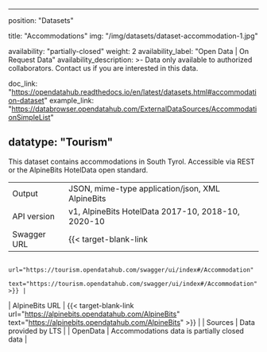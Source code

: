 

---
position: "Datasets"

title: "Accommodations"
img: "/img/datasets/dataset-accommodation-1.jpg"

availability: "partially-closed"
weight: 2
availability_label: "Open Data | On Request Data"
availability_description: >-
    Data only available to authorized collaborators.
    <a class="dataset-mailto">Contact&nbsp;us</a>
    if you are interested in this data.

doc_link: "https://opendatahub.readthedocs.io/en/latest/datasets.html#accommodation-dataset"
example_link: "https://databrowser.opendatahub.com/ExternalDataSources/AccommodationSimpleList"



datatype: "Tourism"
---

This dataset contains accommodations in South Tyrol. Accessible via REST or the AlpineBits HotelData open standard.

|                |                                                                   |
| :------------- | ----------------------------------------------------------------- |
| Output         | JSON, mime-type application/json, XML AlpineBits                  |
| API version    | v1, AlpineBits HotelData 2017-10, 2018-10, 2020-10                |
| Swagger URL    | {{< target-blank-link
                        url="https://tourism.opendatahub.com/swagger/ui/index#/Accommodation"
                        text="https://tourism.opendatahub.com/swagger/ui/index#/Accommodation" >}} |
| AlpineBits URL | {{< target-blank-link
                        url="https://alpinebits.opendatahub.com/AlpineBits"
                        text="https://alpinebits.opendatahub.com/AlpineBits" >}}                  |
| Sources        | Data provided by LTS                                              |
| OpenData       | Accommodations data is partially closed data                      |